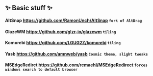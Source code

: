 

## ✨ Basic stuff ✨

#### AltSnap https://github.com/RamonUnch/AltSnap ``` fork of AltDrag ```
#### GlazeWM https://github.com/glzr-io/glazewm ``` tiling ```
#### Komorebi https://github.com/LGUG2Z/komorebi ``` tiling ```
#### Yasb https://github.com/amnweb/yasb ``` Cosmic theme, slight tweaks  ```
#### MSEdgeRedirct https://github.com/rcmaehl/MSEdgeRedirect ``` forces windows search to default browser ```

